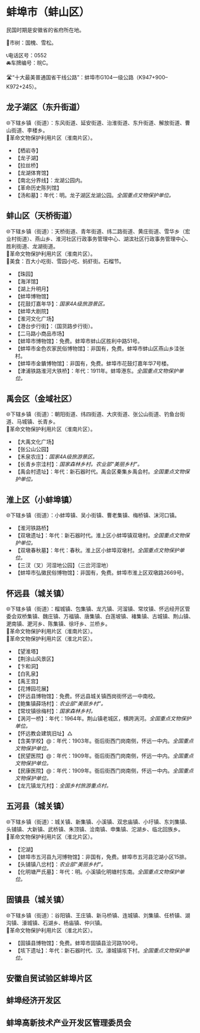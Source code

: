 # 蚌埠市（蚌山区）  
民国时期是安徽省的省府所在地。    
  
🌳市树：国槐、雪松。    
  
📞电话区号：0552  
🚘车牌编号：皖C。   
  
🛣️“十大最美普通国省干线公路”：蚌埠市G104一级公路（K947+900–K972+245）。   

## 龙子湖区（东升街道）  
🌐下辖乡镇（街道）：东风街道、延安街道、治淮街道、东升街道、解放街道、曹山街道、李楼乡。    
🚩革命文物保护利用片区（淮南片区）。   
  
* 【栖岩寺】  
* 【龙子湖】  
* 【拉丝桥】  
* 【龙湖体育馆】  
* 【南北分界线】：龙湖公园内。   
* 【革命历史陈列馆】  
* 【汤和墓】：年代：明。龙子湖区龙湖公园。*全国重点文物保护单位。*  

## 蚌山区（天桥街道）  
🌐下辖乡镇（街道）：天桥街道、青年街道、纬二路街道、黄庄街道、雪华乡（宏业村街道）、燕山乡、淮河社区行政事务管理中心、湖滨社区行政事务管理中心、胜利街道、龙湖街道。    
🚩革命文物保护利用片区（淮南片区）。   
🍴美食：百大小吃街、雪园小吃、蚂虾街。石榴节。   
  
* 【珠园】  
* 【海洋馆】  
* 【湖上升明月】  
* 【蚌埠博物馆】  
* 【花鼓灯嘉年华】：*国家4A级旅游景区。*  
* 【蚌埠大剧院】  
* 【淮河文化广场】  
* 【港台步行街】：（国货路步行街）。   
* 【二马路小商品市场】  
* 【蚌埠市博物馆】：免费。蚌埠市蚌山区胜利中路51号。   
* 【蚌埠市金色农家民俗博物馆】：非国有，免费。蚌埠市蚌山区燕山乡洼张村。   
* 【蚌埠市金鐀博物馆】：非国有，免费。蚌埠市花鼓灯嘉年华7号楼。   
* 【津浦铁路淮河大铁桥】：年代：1911年。蚌埠港东。*全国重点文物保护单位。*  

## 禹会区（金域社区）  
🌐下辖乡镇（街道）：朝阳街道、纬四街道、大庆街道、张公山街道、钓鱼台街道、马城镇、长青乡。    
🚩革命文物保护利用片区（淮南片区）。   
  
* 【大禹文化广场】  
* 【张公山公园】  
* 【禾泉农庄】：*国家4A级旅游景区。*  
* 【长青乡宗洼村】：*国家森林乡村。农业部“美丽乡村”。*  
* 【禹会村遗址】：年代：新石器时代。禹会区秦集乡禹会村。*全国重点文物保护单位。*  

## 淮上区（小蚌埠镇）  
🌐下辖乡镇（街道）：小蚌埠镇、吴小街镇、曹老集镇、梅桥镇、沫河口镇。    
  
* 【淮河铁路桥】  
* 【双墩遗址】：年代：新石器时代。淮上区小蚌埠镇双墩村。*全国重点文物保护单位。*  
* 【双墩春秋墓】：年代：春秋。淮上区小蚌埠双墩村。*全国重点文物保护单位。*  
* 【三汊（叉）河湿地公园】（三岔河湿地）  
* 【蚌埠市弘徽民俗博物馆】：非国有，免费。蚌埠市淮上区双墩路2669号。   

## 怀远县（城关镇）  
🌐下辖乡镇（街道）：榴城镇、包集镇、龙亢镇、河溜镇、常坟镇、怀远经开区管委会双桥集镇、魏庄镇、万福镇、唐集镇、白莲坡镇、褚集镇、古城镇、荆山镇、淝南镇、淝河乡、陈集镇、徐圩乡、兰桥乡。   
🚩革命文物保护利用片区（淮南片区）。   
🚩革命文物保护利用片区（淮北片区）。   
  
* 【望淮塔】  
* 【荆涂山风景区】  
* 【卞和洞】  
* 【白乳泉】  
* 【禹王宫】  
* 【花博园花展】  
* 【怀远县博物馆】：免费。怀远县城关镇西岗街怀远一中南校。   
* 【鲍集镇薛场村】：*农业部“美丽乡村”。*  
* 【常坟镇徐梅村】：*国家森林乡村。*  
* 【涡河一桥】：年代：1964年。荆山镇老城区，横跨涡河。*全国重点文物保护单位。*  
* 【怀远教会建筑旧址】△
* 【含美学校】@：年代：1903年。衙后街西门岗南侧，怀远一中内。*全国重点文物保护单位。*  
* 【民望医院】@：年代：1909年。衙后街西门岗南侧，怀远一中内。*全国重点文物保护单位。*  
* 【民康医院】@：年代：1909年。衙后街西门岗南侧，怀远一中内。*全国重点文物保护单位。*  
* 【龙亢镇龙亢村】：*全国乡村旅游重点村。*  

## 五河县（城关镇）  
🌐下辖乡镇（街道）：城关镇、新集镇、小溪镇、双忠庙镇、小圩镇、东刘集镇、头铺镇、大新镇、武桥镇、朱顶镇、浍南镇、申集镇、沱湖乡、临北回族乡。    
🚩革命文物保护利用片区（淮北片区）。   
  
* 【沱湖】  
* 【蚌埠市五河县九河博物馆】：非国有，免费。蚌埠市五河县沱湖小区15排。   
* 【头铺镇八岔村】：*农业部“美丽乡村”。*  
* 【化明塘严氏墓】：年代：明。小溪镇化明塘村东南。*全国重点文物保护单位。*  

## 固镇县（城关镇）  
🌐下辖乡镇（街道）：谷阳镇、王庄镇、新马桥镇、连城镇、刘集镇、任桥镇、湖沟镇、濠城镇、石湖乡、杨庙镇、仲兴镇。  
🚩革命文物保护利用片区（淮北片区）。   
  
* 【固镇县博物馆】：免费。蚌埠市固镇县浍河路190号。   
* 【垓下遗址】：年代：新石器时代、汉。濠城镇垓下村。*全国重点文物保护单位。*  

## 安徽自贸试验区蚌埠片区  

## 蚌埠经济开发区  
  
## 蚌埠高新技术产业开发区管理委员会 